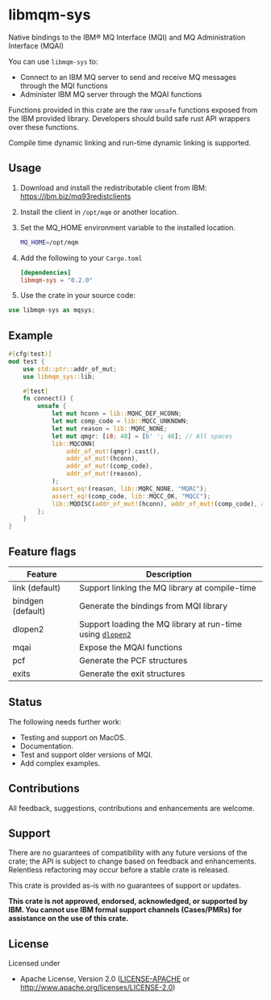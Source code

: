 libmqm-sys
==========

Native bindings to the IBM® MQ Interface (MQI) and MQ Administration Interface (MQAI)

You can use `libmqm-sys` to:

- Connect to an IBM MQ server to send and receive MQ messages through the MQI functions
- Administer IBM MQ server through the MQAI functions

Functions provided in this crate are the raw `unsafe` functions exposed from the
IBM provided library. Developers should build safe rust API wrappers over these functions.

Compile time dynamic linking and run-time dynamic linking is supported.

Usage
-----

1. Download and install the redistributable client from IBM:
  <https://ibm.biz/mq93redistclients>

2. Install the client in `/opt/mqm` or another location.

3. Set the MQ_HOME environment variable to the installed location.

    ```bash
    MQ_HOME=/opt/mqm
    ```

4. Add the following to your `Cargo.toml`

    ```toml
    [dependencies]
    libmqm-sys = "0.2.0"
    ```

5. Use the crate in your source code:

```rust
use libmqm-sys as mqsys;
```

Example
-------

```rust
#[cfg(test)]
mod test {
    use std::ptr::addr_of_mut;
    use libmqm_sys::lib;

    #[test]
    fn connect() {
        unsafe {
            let mut hconn = lib::MQHC_DEF_HCONN;
            let mut comp_code = lib::MQCC_UNKNOWN;
            let mut reason = lib::MQRC_NONE;
            let mut qmgr: [i8; 48] = [b' '; 48]; // All spaces
            lib::MQCONN(
                addr_of_mut!(qmgr).cast(),
                addr_of_mut!(hconn),
                addr_of_mut!(comp_code),
                addr_of_mut!(reason),
            );
            assert_eq!(reason, lib::MQRC_NONE, "MQRC");
            assert_eq!(comp_code, lib::MQCC_OK, "MQCC");
            lib::MQDISC(addr_of_mut!(hconn), addr_of_mut!(comp_code), addr_of_mut!(reason));
        };
    }
}
```

Feature flags
-------------

| Feature           | Description |
|-------------------|-------------|
| link (default)    | Support linking the MQ library at compile-time |
| bindgen (default) | Generate the bindings from MQI library |
| dlopen2           | Support loading the MQ library at run-time using [`dlopen2`](https://crates.io/crates/dlopen2) |
| mqai              | Expose the MQAI functions |
| pcf               | Generate the PCF structures |
| exits             | Generate the exit structures |

Status
------

The following needs further work:

- Testing and support on MacOS.
- Documentation.
- Test and support older versions of MQI.
- Add complex examples.

Contributions
-------------

All feedback, suggestions, contributions and enhancements are welcome.

Support
-------

There are no guarantees of compatibility with any future versions of the crate; the API
is subject to change based on feedback and enhancements. Relentless refactoring may occur
before a stable crate is released.

This crate is provided as-is with no guarantees of support or updates.

**This crate is not approved, endorsed, acknowledged, or supported by IBM. You cannot use
IBM formal support channels (Cases/PMRs) for assistance on the use of this crate.**

License
-------

Licensed under

- Apache License, Version 2.0
   ([LICENSE-APACHE](LICENSE-APACHE) or <http://www.apache.org/licenses/LICENSE-2.0>)
